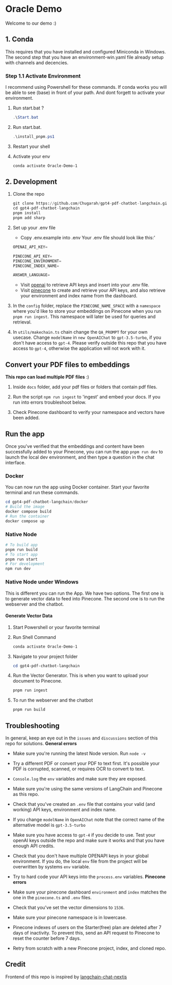 # Oracle Demo

Welcome to our demo :)

## 1. Conda

This requires that you have installed and configured Miniconda in Windows.
The second step that you have an environment-win.yaml file already setup with channels and decencies.

### Step 1.1 Activate Environment
I recommend using Powershell for these commands.
If conda works you will be able to see (base) in front of your path.
And dont forgett to activate your environment.

1. Run start.bat ?

    ```powershell
    .\Start.bat
    ```

2. Run start.bat.

    ```powershell
    .\install_pnpm.ps1
    ```

3. Restart your shell
4. Activate your env

    ```powershell
    conda activate Oracle-Demo-1
    ```

## 2. Development

1. Clone the repo

    ```python
    git clone https://github.com/Chugarah/gpt4-pdf-chatbot-langchain.git
    cd gpt4-pdf-chatbot-langchain
    pnpm install
    pnpm add sharp
    ```

2. Set up your .env file
   * Copy .env.example into .env Your .env file should look like this:'

    ```python
    OPENAI_API_KEY=

    PINECONE_API_KEY=
    PINECONE_ENVIRONMENT=
    PINECONE_INDEX_NAME=

    ANSWER_LANGUAGE=
    ```

   * Visit [openai](https://help.openai.com/en/articles/4936850-where-do-i-find-my-secret-api-key) to retrieve API keys and insert into your .env file.
   * Visit [pinecone](https://www.pinecone.io/) to create and retrieve your API keys, and also retrieve your environment and index name from the dashboard.

3. In the `config` folder, replace the `PINECONE_NAME_SPACE` with a `namespace` where you'd like
 to store your embeddings on Pinecone when you run `pnpm run ingest`. This namespace will later be used for queries and retrieval.

4. In `utils/makechain.ts` chain change the `QA_PROMPT` for your own usecase. Change `modelName` in `new OpenAIChat` to `gpt-3.5-turbo`, if you don't have access to `gpt-4`. Please verify outside this repo that you have access to `gpt-4`, otherwise the application will not work with it.

## Convert your PDF files to embeddings

**This repo can load multiple PDF files** :)

1. Inside `docs` folder, add your pdf files or folders that contain pdf files.

2. Run the script `npm run ingest` to 'ingest' and embed your docs. If you run into errors troubleshoot below.

3. Check Pinecone dashboard to verify your namespace and vectors have been added.

## Run the app

Once you've verified that the embeddings and content have been successfully added to your Pinecone, you can run the app `pnpm run dev` to launch the local dev environment, and then type a question in the chat interface.

### Docker

You can now run the app using Docker container. Start your favorite terminal and run these commands.

```powershell
cd gpt4-pdf-chatbot-langchain/docker
# Build the image
docker compose build
# Run the container
docker compose up
```

### Native Node

```python
# To build app
pnpm run build
# To start app
pnpm run start
# For development
npm run dev
```


### Native Node under Windows

This is different you can run the App. We have two options. The first
one is to generate vector data to feed into Pinecone. The second one is
to run the webserver and the chatbot.

#### Generate Vector Data

1. Start Powershell or your favorite terminal
2. Run Shell Command

    ```Powershell
    conda activate Oracle-Demo-1
    ```

3. Navigate to your project folder

    ```Powershell
    cd gpt4-pdf-chatbot-langchain
    ```

4. Run the Vector Generator. This is when you want to upload your document to Pinecone.

    ```Powershell
    pnpm run ingest
    ```

5. To run the webserver and the chatbot

    ```Powershell
    pnpm run build
    ```

## Troubleshooting

In general, keep an eye out in the `issues` and `discussions` section of this repo for solutions.
**General errors**

* Make sure you're running the latest Node version. Run `node -v`
* Try a different PDF or convert your PDF to text first. It's possible your PDF is corrupted, scanned, or requires OCR to convert to text.
* `Console.log` the `env` variables and make sure they are exposed.
* Make sure you're using the same versions of LangChain and Pinecone as this repo.
* Check that you've created an `.env` file that contains your valid (and working) API keys, environment and index name.
* If you change `modelName` in `OpenAIChat` note that the correct name of the alternative model is `gpt-3.5-turbo`
* Make sure you have access to `gpt-4` if you decide to use. Test your openAI keys outside the repo and make sure it works and that you have enough API credits.
* Check that you don't have multiple OPENAPI keys in your global environment. If you do, the local `env` file from the project will be overwritten by systems `env` variable.
* Try to hard code your API keys into the `process.env` variables.
**Pinecone errors**

* Make sure your pinecone dashboard `environment` and `index` matches the one in the `pinecone.ts` and `.env` files.
* Check that you've set the vector dimensions to `1536`.
* Make sure your pinecone namespace is in lowercase.
* Pinecone indexes of users on the Starter(free) plan are deleted after 7 days of inactivity. To prevent this, send an API request to Pinecone to reset the counter before 7 days.
* Retry from scratch with a new Pinecone project, index, and cloned repo.

## Credit

Frontend of this repo is inspired by [langchain-chat-nextjs](https://github.com/zahidkhawaja/langchain-chat-nextjs)
